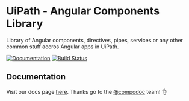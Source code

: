 # UiPath - Angular Components Library

Library of Angular components, directives, pipes, services or any other common stuff accros Angular apps in UiPath.

[![Documentation](http://uipath.github.io/angular-components/images/coverage-badge-documentation.svg)](https://uipath.github.io/angular-components/)
[![Build Status](https://uipath.visualstudio.com/angular-components/_apis/build/status/UiPath.angular-components?branchName=master)](https://uipath.visualstudio.com/angular-components/_build/latest?definitionId=387&branchName=master)

## Documentation

Visit our docs page [here](https://uipath.github.io/angular-components). Thanks go to the [@compodoc](https://compodoc.app/) team! 👌



